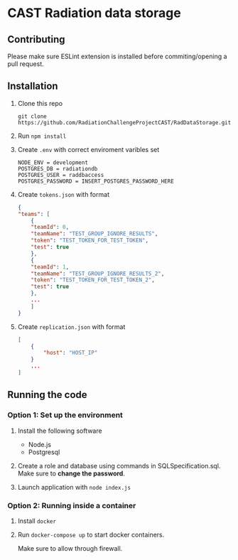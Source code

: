 # CAST Radiation data storage

## Contributing

Please make sure ESLint extension is installed before commiting/opening a pull request.

## Installation

1. Clone this repo

    `git clone https://github.com/RadiationChallengeProjectCAST/RadDataStorage.git`
2. Run `npm install`
3. Create `.env` with correct enviroment varibles set

    ```
    NODE_ENV = development
    POSTGRES_DB = radiationdb
    POSTGRES_USER = raddbaccess
    POSTGRES_PASSWORD = INSERT_POSTGRES_PASSWORD_HERE
    ```

4. Create `tokens.json` with format

    ```json
    {
    "teams": [
        {
        "teamId": 0,
        "teamName": "TEST_GROUP_IGNORE_RESULTS",
        "token": "TEST_TOKEN_FOR_TEST_TOKEN",
        "test": true
        },
        {
        "teamId": 1,
        "teamName": "TEST_GROUP_IGNORE_RESULTS_2",
        "token": "TEST_TOKEN_FOR_TEST_TOKEN_2",
        "test": true
        },
        ...
        ]
    }
    ```

5. Create `replication.json` with format

    ```json
    [
        {
            "host": "HOST_IP"
        }
        ...
    ]
    ```

## Running the code

### Option 1: Set up the environment

1. Install the following software

    - Node.js
    - Postgresql

2. Create a role and database using commands in SQLSpecification.sql. Make sure to **change the password**.
3. Launch application with `node index.js`

### Option 2: Running inside a container

1. Install `docker`

2. Run `docker-compose up` to start docker containers.

    Make sure to allow through firewall.
